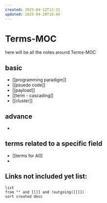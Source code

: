 ```yaml
---
created: 2025-04-12T13:31
updated: 2025-04-28T10:49
---
```


# Terms-MOC

here will be all the notes around Terms-MOC

## basic

- [[programming paradigm]]
- [[psuedo code]]
- [[payload]]
- [[term - cascading]]
- [[cluster]]

## advance

- 


## terms related to a specific field

- [[terms for AI]]
- 



## **Links not included yet list:**
```dataview
list
from "" and [[]] and !outgoing([[]])
sort created desc
```


